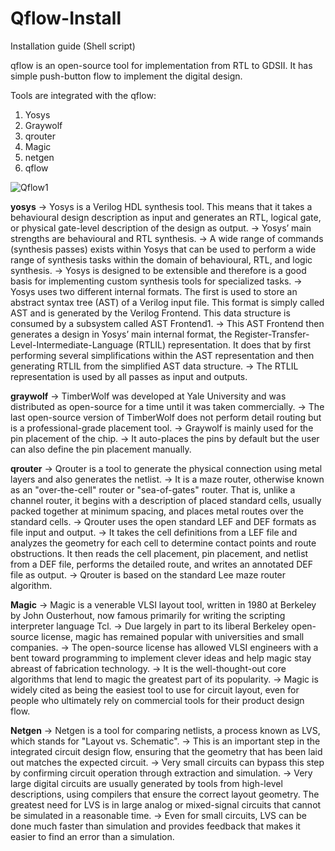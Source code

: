 # Qflow-Install
Installation guide (Shell script)

qflow is an open-source tool for implementation from RTL to GDSII. It has simple push-button flow to implement the digital design. 

Tools are integrated with the qflow: 
1. Yosys
2. Graywolf
3. qrouter
4. Magic
5. netgen
6. qflow

![Qflow1](https://github.com/RukmiChavda/Qflow-Install/assets/82014536/2d21c04a-c787-4e10-b830-28e078aad933)


**yosys**
-> Yosys is a Verilog HDL synthesis tool. This means that it takes a behavioural design description as input and generates an RTL, logical gate, or physical gate-level description of the design as output.
-> Yosys’ main strengths are behavioural and RTL synthesis. 
-> A wide range of commands (synthesis passes) exists within Yosys that can be used to perform a wide range of synthesis tasks within the domain of behavioural, RTL, and logic synthesis. 
-> Yosys is designed to be extensible and therefore is a good basis for implementing custom synthesis tools for specialized tasks.
-> Yosys uses two different internal formats. The first is used to store an abstract syntax tree (AST) of a Verilog input file. This format is simply called AST and is generated by the Verilog Frontend. This data structure is consumed by a subsystem called AST Frontend1.
-> This AST Frontend then generates a design in Yosys’ main internal format, the
Register-Transfer-Level-Intermediate-Language (RTLIL) representation. It does that by first performing several simplifications within the AST representation and then generating RTLIL from the simplified AST data structure. 
-> The RTLIL representation is used by all passes as input and outputs.


**graywolf**
-> TimberWolf was developed at Yale University and was distributed as open-source for
a time until it was taken commercially. 
-> The last open-source version of TimberWolf does not perform detail routing but is a professional-grade placement tool. 
-> Graywolf is mainly used for the pin placement of the chip. 
-> It auto-places the pins by default but the user can also define the pin placement manually.


**qrouter**
-> Qrouter is a tool to generate the physical connection using metal layers and also
generates the netlist. 
-> It is a maze router, otherwise known as an "over-the-cell" router or "sea-of-gates" router. That is, unlike a channel router, it begins with a description of placed standard cells, usually packed together at minimum spacing, and places metal routes over the standard cells. 
-> Qrouter uses the open standard LEF and DEF formats as file input and output.
-> It takes the cell definitions from a LEF file and analyzes the geometry for each cell to determine contact points and route obstructions. It then reads the cell placement, pin placement, and netlist from a DEF file, performs the detailed route, and writes an annotated DEF file as output. 
-> Qrouter is based on the standard Lee maze router algorithm.


**Magic** 
-> Magic is a venerable VLSI layout tool, written in 1980 at Berkeley by John
Ousterhout, now famous primarily for writing the scripting interpreter language Tcl. -> Due largely in part to its liberal Berkeley open-source license, magic has remained popular with universities and small companies. 
-> The open-source license has allowed VLSI engineers with a bent toward programming to implement clever ideas and help magic stay abreast of fabrication technology.
-> It is the well-thought-out core algorithms that lend to magic the greatest part of its popularity. 
-> Magic is widely cited as being the easiest tool to use for circuit layout, even for people who ultimately rely on commercial tools for their product design flow.


**Netgen**
-> Netgen is a tool for comparing netlists, a process known as LVS, which stands for
"Layout vs. Schematic". 
-> This is an important step in the integrated circuit design flow, ensuring that the geometry that has been laid out matches the expected circuit. 
-> Very small circuits can bypass this step by confirming circuit operation through extraction and simulation. 
-> Very large digital circuits are usually generated by tools from high-level descriptions, using compilers that ensure the correct layout geometry. The greatest need for LVS is in large analog or mixed-signal circuits that cannot be simulated in a reasonable time.
-> Even for small circuits, LVS can be done much faster than simulation and provides feedback that makes it easier to find an error than a simulation.
